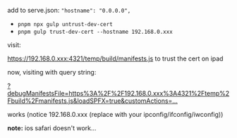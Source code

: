 add to serve.json: ```"hostname": "0.0.0.0",```
- ```pnpm npx gulp untrust-dev-cert```
- ```pnpm gulp trust-dev-cert --hostname 192.168.0.xxx```

visit:

https://192.168.0.xxx:4321/temp/build/manifests.js to trust the cert on ipad

now, visiting with query string:

[?debugManifestsFile=https%3A%2F%2F192.168.0.xxx%3A4321%2Ftemp%2Fbuild%2Fmanifests.js&loadSPFX=true&customActions=...](https://csproject25.sharepoint.com/sites/Attorney?debugManifestsFile=https%3A%2F%2F192.168.0.221%3A4321%2Ftemp%2Fbuild%2Fmanifests.js&loadSPFX=true&customActions={%223428f2ca-3584-4a31-aab2-c02d8cf38951%22%3A{%22location%22%3A%22ClientSideExtension.ApplicationCustomizer%22%2C%22properties%22%3A{%22testMessage%22%3A%22Test+message%22}}})

works (notice 192.168.0.xxx (replace with your ipconfig/ifconfig/iwconfig))

**note:** ios safari doesn't work...